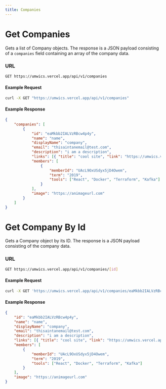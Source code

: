 ```yaml
---
title: Companies
---
```


# Get Companies

Gets a list of Company objects.
The response is a JSON payload consisting of a `companies` field containing an array of the company data.

### URL

```bash
GET https://umwics.vercel.app/api/v1/companies
```

#### Example Request

```bash
curl -X GET "https://umwics.vercel.app/api/v1/companies"
```

#### Example Response

```json
{
    "companies": [
        {
            "id": "eaMkbb2IALVzRBcw4p4y",
            "name": "name",
            "displayName": "company",
            "email": "thisaintanemail@test.com",
            "description": "i am a description",
            "links": [{ "title": "cool site", "link": "https://umwics.vercel.app" }],
            "members": [
                {
                    "memberId": "UAcL9OxUSdyx5jD4Owem",
                    "term": "2019",
                    "tools": ["React", "Docker", "Terraform", "Kafka"]
                }
            ],
            "image": "https://animageurl.com"
        }
    ]
}
```

# Get Company By Id

Gets a Company object by its ID.
The response is a JSON payload consisting of the company data.

### URL

```bash
GET https://umwics.vercel.app/api/v1/companies/[id]
```

#### Example Request

```bash
curl -X GET 'https://umwics.vercel.app/api/v1/companies/eaMkbb2IALVzRBcw4p4y'
```

#### Example Response

```json
{
    "id": "eaMkbb2IALVzRBcw4p4y",
    "name": "name",
    "displayName": "company",
    "email": "thisaintanemail@test.com",
    "description": "i am a description",
    "links": [{ "title": "cool site", "link": "https://umwics.vercel.app" }],
    "members": [
        {
            "memberId": "UAcL9OxUSdyx5jD4Owem",
            "term": "2019",
            "tools": ["React", "Docker", "Terraform", "Kafka"]
        }
    ],
    "image": "https://animageurl.com"
}
```

